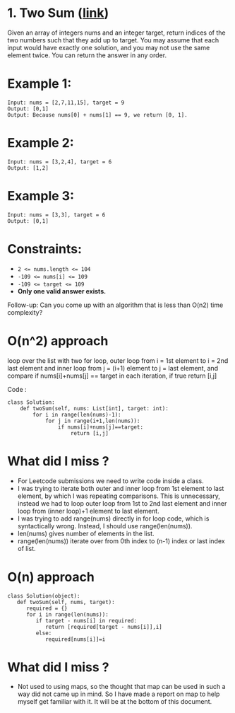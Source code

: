 # 1. Two Sum ([link](https://leetcode.com/problems/two-sum/))

Given an array of integers nums and an integer target, return indices of the two numbers such that they add up to target. You may assume that each input would have exactly one solution, and you may not use the same element twice. You can return the answer in any order.

# Example 1:
```
Input: nums = [2,7,11,15], target = 9
Output: [0,1]
Output: Because nums[0] + nums[1] == 9, we return [0, 1].
```
# Example 2:
```
Input: nums = [3,2,4], target = 6
Output: [1,2]
```
# Example 3:
```
Input: nums = [3,3], target = 6
Output: [0,1]
``` 

# Constraints:

* ` 2 <= nums.length <= 104 `
* ` -109 <= nums[i] <= 109 `
* ` -109 <= target <= 109 `
* **Only one valid answer exists.**

Follow-up: Can you come up with an algorithm that is less than O(n2) time complexity?

# O(n^2) approach 

loop over the list with two for loop, outer loop from i = 1st element to i = 2nd last element and inner loop from j = (i+1) element to j = last element, and compare if nums[i]+nums[j] == target in each iteration, if true return [i,j]

Code :

```
class Solution:
    def twoSum(self, nums: List[int], target: int):
        for i in range(len(nums)-1):
            for j in range(i+1,len(nums)):
                if nums[i]+nums[j]==target:
                    return [i,j]
```

# What did I miss ?

* For Leetcode submissions we need to write code inside a class.
* I was trying to iterate both outer and inner loop from 1st element to last element, by which I was repeating comparisons. This is unnecessary, instead we had to loop outer loop from 1st to 2nd last element and inner loop from (inner loop)+1 element to last element.
* I was trying to add range(nums) directly in for loop code, which is syntactically wrong. Instead, I should use range(len(nums)).
* len(nums) gives number of elements in the list.
* range(len(nums)) iterate over from 0th index to (n-1) index or last index of list.

# O(n) approach 

```
class Solution(object):
   def twoSum(self, nums, target):
      required = {}
      for i in range(len(nums)):
         if target - nums[i] in required:
            return [required[target - nums[i]],i]
         else:
            required[nums[i]]=i
```

# What did I miss ?

* Not used to using maps, so the thought that map can be used in such a way did not came up in mind. So I have made a report on map to help myself get familiar with it. It will be at the bottom of this document.
